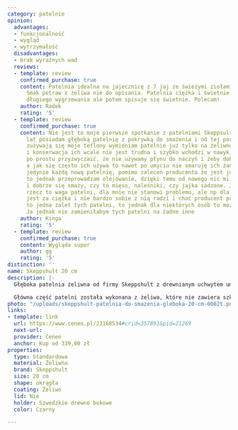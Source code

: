 ```yaml
---
category: patelnie
opinion:
  advantages:
  - funkcjonalność
  - wygląd
  - wytrzymałość
  disadvantages:
  - brak wyraźnych wad
  reviews:
  - template: review
    confirmed_purchase: true
    content: Patelnia idealna na jajecznicę z 7 jaj ze świeżymi ziołami na maśle.
      Smak potraw z żeliwa nie do opisania. Patelnia ciężka i świetnie wykonana. Wymaga
      długiego wygrzewania ale potem spisuje się świetnie. Polecam!
    author: Radek
    rating: '5'
  - template: review
    confirmed_purchase: true
    content: Nie jest to moje pierwsze spotkanie z patelniami Skeppsult, od dwóch
      lat posiadam głęboką patelnię z pokrywką do smażenia i od tej pory w miarę jak
      zużywają się moje teflony wymieniam patelnie już tylko na żeliwne.. A mycie
      i konserwacja ich wcale nie jest trudna i szybko wchodzi w nawyk, trzeba się
      po prostu przyzwyczaić, że nie używamy płynu do naczyń i żeby dobrze je wysuszyć,
      a jak się często ich używa to nawet po umyciu nie smaruję ich żadnym olejem,
      jedynie każdą nową patelnię, pomimo zaleceń producenta że jest już zakonserwowana,
      to jednak przeprowadzam olejowanie, dzięki temu od nowego nic mi nie przywiera
      i dobrze się smaży, czy to mięso, naleśniki, czy jajka sadzone. Jedna ważna
      rzecz to waga patelni, dla mnie nie stanowi problemu, ale np dla mojej mamy
      jest za ciężka i nie bardzo sobie z nią radzi i choć producent przekonuje, że
      to jedna zalet tych patelni, to jednak dla niektórych osób to może być wadą.
      Ja jednak nie zamieniłabym tych patelni na żadne inne
    author: Kinga
    rating: '5'
  - template: review
    confirmed_purchase: true
    content: Wygląda super
    author: gg
    rating: '5'
distinction: ''
name: Skeppshult 20 cm 
description: |-
  Głęboka patelnia żeliwna od firmy Skeppshult z drewnianym uchwytem umożliwia szybkie przygotowanie smażonych potraw. Dzięki impregnacji patelni olejem rzepakowym w procesie produkcji jedzenie nie przywiera do dna podczas gotowania, a naczynie zachowuje lśniący wygląd przez cały czas użytkowania. To patelnia idealna do użytku codziennego.

  Główna część patelni została wykonana z żeliwa, które nie zawiera szkodliwych substancji i jest bezpieczne dla zdrowia. Jednocześnie, dzięki swoim właściwościom, zapewnia trwałość produktu, dba o równomierne rozprowadzanie ciepła podczas smażenia na całej powierzchni naczynia. Dzięki temu jest on odporny na ewentualne odkształcenia i zarysowania. Patelnia w procesie produkcji jest specjalnie impregnowana za pomocą naturalnego oleju rzepakowego. Takie rozwiązanie jest nie tylko przyjazne środowisku, ale także stanowi naturalną powłokę nieprzywierającą. To zapewnia wygodne i szybkie przygotowywanie posiłków. Zaleca się ręczne mycie naczynia ze względu na materiały wykorzystane do jego produkcji.
photo: "/uploads/skeppshult-patelnia-do-smazenia-gleboka-20-cm-0002t.png"
links:
- template: link
  url: https://www.ceneo.pl/23168534#crid=357891&pid=21269
  next-url:
  provider: Ceneo
  anchor: Kup od 339,00 zł
properties:
  type: Standardowa
  material: Żeliwna
  brand: Skeppshult
  size: 20 cm
  shape: okrągła
  coating: Żeliwo
  lid: Nie
  holder: Szwedzkie drewno bukowe
  color: Czarny

---
```

